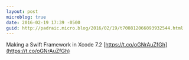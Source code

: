 ```yaml
---
layout: post
microblog: true
date: 2016-02-19 17:39 -0500
guid: http://padraic.micro.blog/2016/02/19/t700812066093932544.html
---
```

Making a Swift Framework in Xcode 7.2 [https://t.co/oGNrAuZfGh](https://t.co/oGNrAuZfGh)
